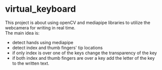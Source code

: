 # virtual_keyboard

This project is about using openCV and mediapipe libraries   to utilize the webcamera for writing in real time.   
The main idea is:   
* detect hands using mediapipe
* detect index and thumb fingers' tip locations
* if only index is over one of the keys change the transparency of the key
* if both index and thumb fingers are over a key add the letter of the key to the written text.
